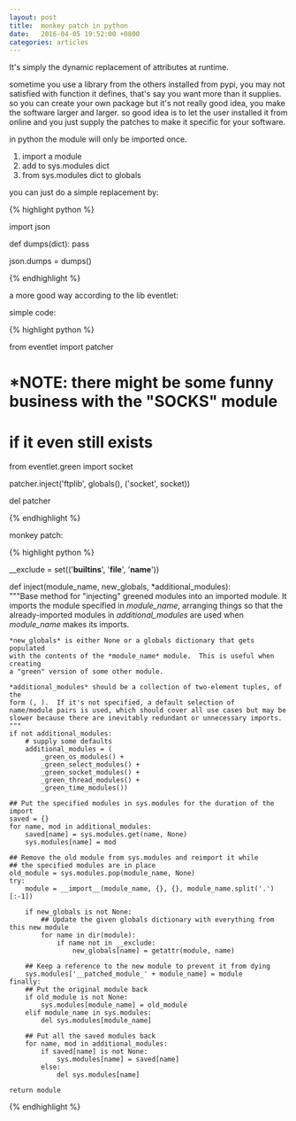 ```yaml
---
layout: post
title:  monkey patch in python
date:   2016-04-05 19:52:00 +0800
categories: articles
---
```


 It's simply the dynamic replacement of attributes at runtime.

 sometime you use a library from the others installed from pypi, you may not satisfied with function it defines, that's  say you want more than it supplies. so you can create your own package but it's not really good idea, you make the software larger and larger. so good idea is to let the user installed it from online and you just supply the patches to make it specific for your software.

 in python the module will only be imported once.

 1. import a module
 2. add to sys.modules dict
 3. from sys.modules dict to globals

 you can just do a simple replacement by:

 {% highlight python %}

 import json

 def dumps(dict):
    pass

 json.dumps = dumps()

 {% endhighlight %}

 a more good way according to the lib eventlet:

 simple code:

 {% highlight python %}

 from eventlet import patcher  

 # *NOTE: there might be some funny business with the "SOCKS" module  
 # if it even still exists  
 from eventlet.green import socket  

 patcher.inject('ftplib', globals(), ('socket', socket))  

 del patcher  

 {% endhighlight %}

 monkey patch:

 {% highlight python %}

 __exclude = set(('__builtins__', '__file__', '__name__'))  

def inject(module_name, new_globals, *additional_modules):  
    """Base method for "injecting" greened modules into an imported module.  It
    imports the module specified in *module_name*, arranging things so
    that the already-imported modules in *additional_modules* are used when
    *module_name* makes its imports.

    *new_globals* is either None or a globals dictionary that gets populated
    with the contents of the *module_name* module.  This is useful when creating
    a "green" version of some other module.

    *additional_modules* should be a collection of two-element tuples, of the
    form (, ).  If it's not specified, a default selection of
    name/module pairs is used, which should cover all use cases but may be
    slower because there are inevitably redundant or unnecessary imports.
    """  
    if not additional_modules:  
        # supply some defaults  
        additional_modules = (  
            _green_os_modules() +  
            _green_select_modules() +  
            _green_socket_modules() +  
            _green_thread_modules() +  
            _green_time_modules())  

    ## Put the specified modules in sys.modules for the duration of the import  
    saved = {}  
    for name, mod in additional_modules:  
        saved[name] = sys.modules.get(name, None)  
        sys.modules[name] = mod  

    ## Remove the old module from sys.modules and reimport it while  
    ## the specified modules are in place  
    old_module = sys.modules.pop(module_name, None)  
    try:  
        module = __import__(module_name, {}, {}, module_name.split('.')[:-1])  

        if new_globals is not None:  
            ## Update the given globals dictionary with everything from this new module  
            for name in dir(module):  
                if name not in __exclude:  
                    new_globals[name] = getattr(module, name)  

        ## Keep a reference to the new module to prevent it from dying  
        sys.modules['__patched_module_' + module_name] = module  
    finally:  
        ## Put the original module back  
        if old_module is not None:  
            sys.modules[module_name] = old_module  
        elif module_name in sys.modules:  
            del sys.modules[module_name]  

        ## Put all the saved modules back  
        for name, mod in additional_modules:  
            if saved[name] is not None:  
                sys.modules[name] = saved[name]  
            else:  
                del sys.modules[name]  

    return module  

  {% endhighlight %}
